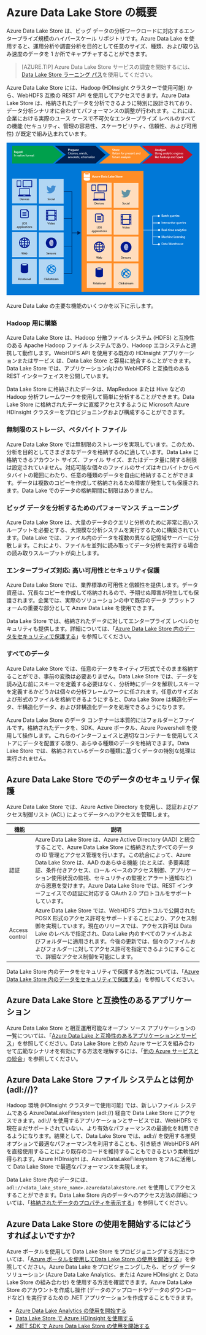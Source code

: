 <properties
   pageTitle="Azure Data Lake Store の概要 | Azure"
   description="Azure Data Lake Store とは何か、Azure Data Lake Store が他のデータ ストアで提供する値はどのようなものか、を理解する"
   services="data-lake-store"
   documentationCenter=""
   authors="nitinme"
   manager="paulettm"
   editor="cgronlun"/>

<tags
   ms.service="data-lake-store"
   ms.devlang="na"
   ms.topic="get-started-article"
   ms.tgt_pltfrm="na"
   ms.workload="big-data"
   ms.date="04/13/2016"
   ms.author="nitinme"/>

# Azure Data Lake Store の概要

Azure Data Lake Store は、ビッグ データの分析ワークロードに対応するエンタープライズ規模のハイパースケール リポジトリです。Azure Data Lake を使用すると、運用分析や調査分析を目的として任意のサイズ、種類、および取り込み速度のデータを 1 か所でキャプチャすることができます。

> [AZURE.TIP] Azure Data Lake Store サービスの調査を開始するには、[Data Lake Store ラーニング パス](https://azure.microsoft.com/documentation/learning-paths/data-lake-store-self-guided-training/)を使用してください。

Azure Data Lake Store には、Hadoop (HDInsight クラスターで使用可能) から、WebHDFS 互換の REST API を使用してアクセスできます。Azure Data Lake Store は、格納されたデータを分析できるように特別に設計されており、データ分析シナリオに合わせてパフォーマンスの調整が行われます。これには、企業における実際のユース ケースで不可欠なエンタープライズ レベルのすべての機能 (セキュリティ、管理の容易性、スケーラビリティ、信頼性、および可用性) が既定で組み込まれています。


![Azure Data Lake](./media/data-lake-store-overview/data-lake-store-concept.png)

Azure Data Lake の主要な機能のいくつかを以下に示します。

### Hadoop 用に構築

Azure Data Lake Store は、Hadoop 分散ファイル システム (HDFS) と互換性のある Apache Hadoop ファイル システムであり、Hadoop エコシステムと連携して動作します。WebHDFS API を使用する既存の HDInsight アプリケーションまたはサービス は、Data Lake Store と容易に統合することができます。Data Lake Store では、アプリケーション向けの WebHDFS と互換性のある REST インターフェイスを公開しています。

Data Lake Store に格納されたデータは、MapReduce または Hive などの Hadoop 分析フレームワークを使用して簡単に分析することができます。Data Lake Store に格納されたデータに直接アクセスするように Microsoft Azure HDInsight クラスターをプロビジョニングおよび構成することができます。

### 無制限のストレージ、ペタバイト ファイル

Azure Data Lake Store では無制限のストレージを実現しています。このため、分析を目的としてさまざまなデータを格納するのに適しています。Data Lake に格納できるアカウント サイズ、ファイル サイズ、またはデータ量に関する制限は設定されていません。対応可能な個々のファイルのサイズはキロバイトからペタバイトの範囲にわたり、任意の種類のデータを自由に格納することができます。データは複数のコピーを作成して格納されるため障害が発生しても保護されます。Data Lake でのデータの格納期間に制限はありません。

### ビッグ データを分析するためのパフォーマンス チューニング

Azure Data Lake Store は、大量のデータのクエリと分析のために非常に高いスループットを必要とする、大規模な分析システムを実行するために構築されています。Data Lake では、ファイル内のデータを複数の異なる記憶域サーバーに分散します。これにより、ファイルを並列に読み取ってデータ分析を実行する場合の読み取りスループットが向上します。


### エンタープライズ対応: 高い可用性とセキュリティ保護

Azure Data Lake Store では、業界標準の可用性と信頼性を提供します。データ資産は、冗長なコピーを作成して格納されるので、予期せぬ障害が発生しても保護されます。企業では、実際のソリューションの中で既存のデータ プラットフォームの重要な部分として Azure Data Lake を使用できます。

Data Lake Store では、格納されたデータに対してエンタープライズ レベルのセキュリティも提供します。詳細については、「[Azure Data Lake Store 内のデータをセキュリティで保護する](#DataLakeStoreSecurity)」を参照してください。


### すべてのデータ

Azure Data Lake Store では、任意のデータをネイティブ形式でそのまま格納することができ、事前の変換は必要ありません。Data Lake Store では、データを読み込む前にスキーマを定義する必要はなく、分析時にデータを解釈しスキーマを定義するかどうかは個々の分析フレームワークに任されます。任意のサイズおよび形式のファイルを格納できるようにすると、Data Lake Store は構造化データ、半構造化データ、および非構造化データを処理できるようになります。

Azure Data Lake Store のデータ コンテナーは本質的にはフォルダーとファイルです。格納されたデータを、SDK、Azure ポータル、Azure Powershell を使用して操作します。これらのインターフェイスと適切なコンテナーを使用してストアにデータを配置する限り、あらゆる種類のデータを格納できます。Data Lake Store では、格納されているデータの種類に基づくデータの特別な処理は実行されません。


## <a name="DataLakeStoreSecurity"></a>Azure Data Lake Store でのデータのセキュリティ保護

Azure Data Lake Store では、Azure Active Directory を使用し、認証およびアクセス制御リスト (ACL) によってデータへのアクセスを管理します。

| 機能 | 説明 |
|-----------------------------------------|------------------------------------------|
| 認証 | Azure Data Lake Store は、Azure Active Directory (AAD) と統合することで、Azure Data Lake Store に格納されたすべてのデータの ID 管理とアクセス管理を行います。この統合によって、Azure Data Lake Store は、AAD のあらゆる機能 (たとえば、多要素認証、条件付きアクセス、ロール ベースのアクセス制御、アプリケーション使用状況の監視、セキュリティの監視とアラート通知など) から恩恵を受けます。Azure Data Lake Store では、REST インターフェイスでの認証に対応する OAuth 2.0 プロトコルをサポートしています。 |
| Access control | Azure Data Lake Store では、WebHDFS プロトコルで公開された POSIX 形式のアクセス許可をサポートすることにより、アクセス制御を実現しています。現在のリリースでは、アクセス許可は Data Lake のレベルで指定され、Data Lake 内のすべてのファイルおよびフォルダーに適用されます。今後の更新では、個々のファイルおよびフォルダーに対してアクセス許可を指定できるようにすることで、詳細なアクセス制御を可能にします。|

Data Lake Store 内のデータをセキュリティで保護する方法については、「[Azure Data Lake Store 内のデータをセキュリティで保護する](data-lake-store-secure-data.md)」を参照してください。

## Azure Data Lake Store と互換性のあるアプリケーション

Azure Data Lake Store と相互運用可能なオープン ソース アプリケーションの一覧については、「[Azure Data Lake と互換性のあるアプリケーションとサービス](data-lake-store-compatible-oss-other-applications.md)」を参照してください。Data Lake Store と他の Azure サービスを組み合わせて広範なシナリオを有効にする方法を理解するには、「[他の Azure サービスとの統合](data-lake-store-integrate-with-other-services.md)」を参照してください。

## Azure Data Lake Store ファイル システムとは何か (adl://)?

Hadoop 環境 (HDInsight クラスターで使用可能) では、新しいファイル システムである AzureDataLakeFilesystem (adl://) 経由で Data Lake Store にアクセスできます。adl:// を使用するアプリケーションとサービスでは、WebHDFS で現在まだサポートされていない、より有効なパフォーマンスの最適化を利用できるようになります。結果として、Data Lake Store では、adl:// を使用する推奨オプションで最適なパフォーマンスを利用することも、引き続き WebHDFS API を直接使用することにより既存のコードを維持することもできるという柔軟性が得られます。Azure HDInsight は、AzureDataLakeFilesystem をフルに活用して Data Lake Store で最適なパフォーマンスを実現します。

Data Lake Store 内のデータには、`adl://<data_lake_store_name>.azuredatalakestore.net` を使用してアクセスすることができます。Data Lake Store 内のデータへのアクセス方法の詳細については、「[格納されたデータのプロパティを表示する](data-lake-store-get-started-portal.md#properties)」を参照してください。

## Azure Data Lake Store の使用を開始するにはどうすればよいですか?

Azure ポータルを使用して Data Lake Store をプロビジョニングする方法については、「[Azure ポータルを使用してData Lake Store の使用を開始する](data-lake-store-get-started-portal.md)」を参照してください。Azure Data Lake をプロビジョニングしたら、ビッグ データ ソリューション (Azure Data Lake Analytics、または Azure HDInsight と Data Lake Store の組み合わせ) を使用する方法を確認できます。Azure Data Lake Store のアカウントを作成し操作 (データのアップロードやデータのダウンロードなど) を実行するための .NET アプリケーションを作成することもできます。

- [Azure Data Lake Analytics の使用を開始する](../data-lake-analytics/data-lake-analytics-get-started-portal.md)
- [Data Lake Store で Azure HDInsight を使用する](data-lake-store-hdinsight-hadoop-use-portal.md)
- [.NET SDK で Azure Data Lake Store の使用を開始する](data-lake-store-get-started-net-sdk.md)

<!---HONumber=AcomDC_0420_2016-->